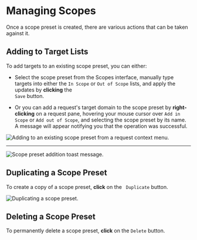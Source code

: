 # Managing Scopes

Once a scope preset is created, there are various actions that can be taken against it.

## Adding to Target Lists

To add targets to an existing scope preset, you can either:

- Select the scope preset from the Scopes interface, manually type targets into either the `In Scope` or `Out of Scope` lists, and apply the updates by **clicking** the <code><Icon icon="fas fa-floppy-disk" /> Save</code> button.

- Or you can add a request's target domain to the scope preset by **right-clicking** on a request pane, hovering your mouse cursor over `Add in Scope` or `Add out of Scope`, and selecting the scope preset by its name. A message will appear notifying you that the operation was successful.

<img alt="Adding to an existing scope preset from a request context menu." src="/_images/scopes_add_target_context_menu.png" center>

---

<img alt="Scope preset addition toast message." src="/_images/scopes_toast_message_edit_preset.png" center>

## Duplicating a Scope Preset

To create a copy of a scope preset, **click** on the <code><Icon icon="fas fa-clone" /> Duplicate</code> button.

<img alt="Duplicating a scope preset." src="/_images/scopes_duplicate.png" center>

## Deleting a Scope Preset

To permanently delete a scope preset, **click** on the `Delete` button.

